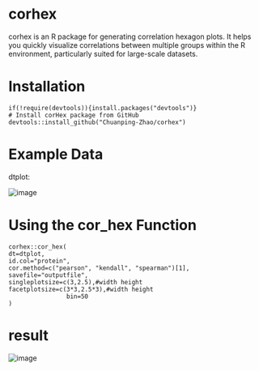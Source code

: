# corhex

corhex is an R package for generating correlation hexagon plots. It helps you quickly visualize correlations between multiple groups within the R environment, particularly suited for large-scale datasets.

# Installation

```
if(!require(devtools)){install.packages("devtools")}
# Install corHex package from GitHub
devtools::install_github("Chuanping-Zhao/corhex")
```
# Example Data

dtplot:

![image](https://github.com/user-attachments/assets/57e4b70d-a923-4aef-ac8a-1302e3d50f7e)



# Using the cor_hex Function

```
corhex::cor_hex(
dt=dtplot,
id.col="protein",
cor.method=c("pearson", "kendall", "spearman")[1],
savefile="outputfile",
singleplotsize=c(3,2.5),#width height
facetplotsize=c(3*3,2.5*3),#width height
                bin=50
)
```

# result

![image](https://github.com/user-attachments/assets/9a75bb03-9bed-454a-a193-e2e0cf107946)



